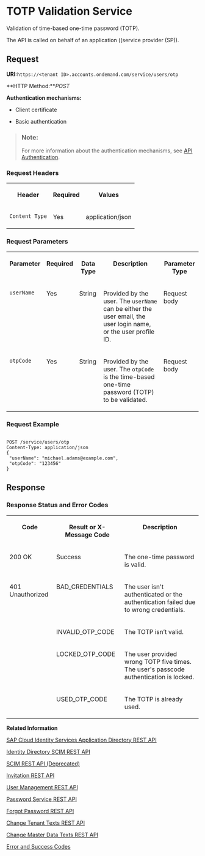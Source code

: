 <!-- loio3e4c3cfb56fa48819cfe19209fa38b1f -->

# TOTP Validation Service

Validation of time-based one-time password \(TOTP\).



The API is called on behalf of an application \(\(service provider \(SP\)\).



## Request

**URI:**`https://<tenant ID>.accounts.ondemand.com/service/users/otp`

**HTTP Method:***POST*

**Authentication mechanisms:**

-   Client certificate

-   Basic authentication


> ### Note:  
> For more information about the authentication mechanisms, see [API Authentication](../Operation-Guide/api-authentication-9d200d5.md).



### Request Headers


<table>
<tr>
<th valign="top">

Header



</th>
<th valign="top">

Required



</th>
<th valign="top">

Values



</th>
</tr>
<tr>
<td valign="top">

`Content Type`



</td>
<td valign="top">

Yes



</td>
<td valign="top">

application/json



</td>
</tr>
</table>



### Request Parameters


<table>
<tr>
<th valign="top">

Parameter



</th>
<th valign="top">

Required



</th>
<th valign="top">

Data Type



</th>
<th valign="top">

Description



</th>
<th valign="top">

Parameter Type



</th>
</tr>
<tr>
<td valign="top">

`userName`



</td>
<td valign="top">

Yes



</td>
<td valign="top">

String



</td>
<td valign="top">

Provided by the user. The `userName` can be either the user email, the user login name, or the user profile ID.



</td>
<td valign="top">

Request body



</td>
</tr>
<tr>
<td valign="top">

`otpCode`



</td>
<td valign="top">

Yes



</td>
<td valign="top">

String



</td>
<td valign="top">

Provided by the user. The `otpCode` is the time-based one-time password \(TOTP\) to be validated.



</td>
<td valign="top">

Request body



</td>
</tr>
</table>



### Request Example

```

POST /service/users/otp
Content-Type: application/json
{   
 "userName": "michael.adams@example.com",
 "otpCode": "123456"
}

```



## Response



### Response Status and Error Codes


<table>
<tr>
<th valign="top">

Code



</th>
<th valign="top">

Result or X-Message Code



</th>
<th valign="top">

Description



</th>
</tr>
<tr>
<td valign="top">

200 OK



</td>
<td valign="top">

Success



</td>
<td valign="top">

The one-time password is valid.



</td>
</tr>
<tr>
<td valign="top" rowspan="4">

401 Unauthorized



</td>
<td valign="top">

BAD\_CREDENTIALS



</td>
<td valign="top">

The user isn't authenticated or the authentication failed due to wrong credentials.



</td>
</tr>
<tr>
<td valign="top">

INVALID\_OTP\_CODE



</td>
<td valign="top">

The TOTP isn’t valid.



</td>
</tr>
<tr>
<td valign="top">

LOCKED\_OTP\_CODE



</td>
<td valign="top">

The user provided wrong TOTP five times. The user's passcode authentication is locked.



</td>
</tr>
<tr>
<td valign="top">

USED\_OTP\_CODE



</td>
<td valign="top">

The TOTP is already used.



</td>
</tr>
</table>



**Related Information**  


[SAP Cloud Identity Services Application Directory REST API](sap-cloud-identity-services-application-directory-rest-api-a8fc935.md "Manage application configurations.")

[Identity Directory SCIM REST API](identity-directory-scim-rest-api-5be5692.md "Manage users, groups and custom schemas in the cloud.")

[SCIM REST API \(Deprecated\)](scim-rest-api-deprecated-2f21568.md "This section contains information about the Identity Authentication implementation of the System for Cross-domain Identity Management (SCIM) REST API protocol.")

[Invitation REST API](invitation-rest-api-e55429f.md "The invitation service allows you to implement a request for user invitations.")

[User Management REST API](user-management-rest-api-e6bb70d.md "This REST API allows you to implement a request for user management, such as user registration, as well as SP user retrieval, deactivation and deletion.")

[Password Service REST API](password-service-rest-api-8d1016b.md "The password service is used for operations related to user passwords, such as verification of the user name and the password combination.")

[Forgot Password REST API](forgot-password-rest-api-d024fca.md "The forgot password REST API sends a reset password email.")

[Change Tenant Texts REST API](change-tenant-texts-rest-api-66ad80a.md#loio66ad80a6bbaf4fc3911232f7cc9a7de6 "The Change Tenant Texts REST API of Identity Authentication can be used to change the predefined texts and messages for end-user screens available per tenant in the Identity Authentication.")

[Change Master Data Texts REST API](change-master-data-texts-rest-api-b10fc6a.md#loiob10fc6a9a37c488a82ce7489b1fab64c "The Change Master Data Texts REST API can be used to change the predefined master data for each resource in Identity Authentication.")

[Error and Success Codes](error-and-success-codes-7f87a75.md "This section is to help developers with solutions to the REST API response codes.")

